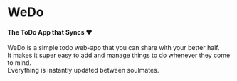 # WeDo
#### The ToDo App that Syncs ❤️
WeDo is a simple todo web-app that you can share with your better half.  
It makes it super easy to add and manage things to do whenever they come to mind.  
Everything is instantly updated between soulmates.
